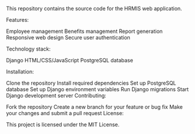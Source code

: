 

This repository contains the source code for the HRMIS web application.

Features:

Employee management
Benefits management
Report generation
Responsive web design
Secure user authentication

Technology stack:

Django
HTML/CSS/JavaScript
PostgreSQL database

Installation:

Clone the repository
Install required dependencies
Set up PostgreSQL database
Set up Django environment variables
Run Django migrations
Start Django development server
Contributing:

Fork the repository
Create a new branch for your feature or bug fix
Make your changes and submit a pull request
License:

This project is licensed under the MIT License.